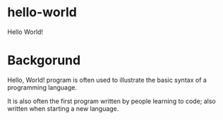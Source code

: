# hello-world

Hello World!

# Backgorund
Hello, World! program is often used to illustrate the basic syntax of a programming language. 

It is also often the first program written by people learning to code; also written when starting a new language.
